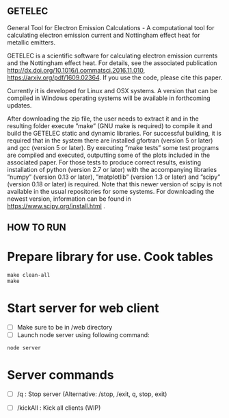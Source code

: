 ## GETELEC

General Tool for Electron Emission Calculations - A computational tool for calculating electron emission current and Nottingham effect heat for metallic emitters.

GETELEC is a scientific software for calculating electron emission currents and the Nottingham effect heat. For details, see the associated publication http://dx.doi.org/10.1016/j.commatsci.2016.11.010, https://arxiv.org/pdf/1609.02364. If you use the code, please cite this paper.

Currently it is developed for Linux and OSX systems. A version that can be compiled in Windows operating systems will be available in forthcoming updates.

After downloading the zip file, the user needs to extract it and in the resulting folder execute ”make” (GNU make is required) to compile it and build the GETELEC static and dynamic libraries. For successful building, it is required that in the system there are installed gfortran (version 5 or later) and gcc (version 5 or later). By executing ”make tests” some test programs are compiled and executed, outputting some of the plots included in the associated paper. For those tests to produce correct results, existing installation of python (version 2.7 or later) with the accompanying libraries ”numpy” (version 0.13 or later), ”matplotlib” (version 1.3 or later) and ”scipy” (version 0.18 or later) is required. Note that this newer version of scipy is not available in the usual repositories for some systems. For downloading the newest version, information can be found in https://www.scipy.org/install.html .

## HOW TO RUN

# Prepare library for use. Cook tables

```
make clean-all
make
```

# Start server for web client

- [ ] Make sure to be in /web directory
- [ ] Launch node server using following command: 

```
node server
```

# Server commands

- [ ] /q : Stop server (Alternative: /stop, /exit, q, stop, exit)
- [ ] /kickAll : Kick all clients (WIP)


